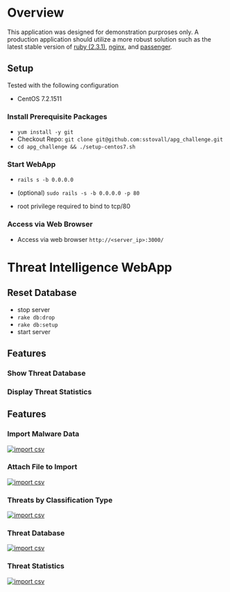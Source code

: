 # Overview
This application was designed for demonstration purproses only. A production application should utilize a more robust solution such as the latest stable version of [ruby (2.3.1)](https://www.ruby-lang.org/en/downloads/), [nginx](https://www.nginx.com), and [passenger](https://www.phusionpassenger.com/).

## Setup
Tested with the following configuration

 * CentOS 7.2.1511

### Install Prerequisite Packages
 * `yum install -y git`
 * Checkout Repo: `git clone git@github.com:sstovall/apg_challenge.git`
 * `cd apg_challenge && ./setup-centos7.sh`

### Start WebApp
 * `rails s -b 0.0.0.0`

 * (optional) `sudo rails -s -b 0.0.0.0 -p 80`
  * root privilege required to bind to tcp/80

### Access via Web Browser
 * Access via web browser `http://<server_ip>:3000/`

# Threat Intelligence WebApp

## Reset Database
 * stop server
 * `rake db:drop`
 * `rake db:setup`
 * start server

## Features

###
### Show Threat Database

### Display Threat Statistics


Features
--------
### Import Malware Data

[![import csv](https://github.com/sstovall/apg_challenge/raw/master/screenshots/import-malware-data.png)](https://github.com/sstovall/apg_challenge/raw/master/screenshots/import-malware-data.png)

### Attach File to Import

[![import csv](https://github.com/sstovall/apg_challenge/raw/master/screenshots/attach-file-to-import.png)](https://github.com/sstovall/apg_challenge/raw/master/screenshots/attach-file-to-import.png)

### Threats by Classification Type

[![import csv](https://github.com/sstovall/apg_challenge/raw/master/screenshots/threats-by-classification-type.png)](https://github.com/sstovall/apg_challenge/raw/master/screenshots/threats-by-classification-type.png)

### Threat Database

[![import csv](https://github.com/sstovall/apg_challenge/raw/master/screenshots/threat-database.png)](https://github.com/sstovall/apg_challenge/raw/master/screenshots/threat-database.png)

### Threat Statistics

[![import csv](https://github.com/sstovall/apg_challenge/raw/master/screenshots/threat-statistics.png)](https://github.com/sstovall/apg_challenge/raw/master/screenshots/threat-statistics.png)
